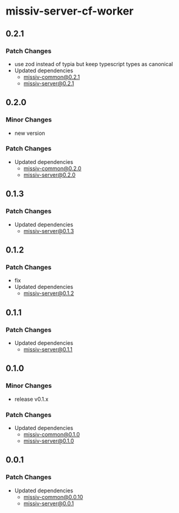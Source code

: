 # missiv-server-cf-worker

## 0.2.1

### Patch Changes

- use zod instead of typia but keep typescript types as canonical
- Updated dependencies
  - missiv-common@0.2.1
  - missiv-server@0.2.1

## 0.2.0

### Minor Changes

- new version

### Patch Changes

- Updated dependencies
  - missiv-common@0.2.0
  - missiv-server@0.2.0

## 0.1.3

### Patch Changes

- Updated dependencies
  - missiv-server@0.1.3

## 0.1.2

### Patch Changes

- fix
- Updated dependencies
  - missiv-server@0.1.2

## 0.1.1

### Patch Changes

- Updated dependencies
  - missiv-server@0.1.1

## 0.1.0

### Minor Changes

- release v0.1.x

### Patch Changes

- Updated dependencies
  - missiv-common@0.1.0
  - missiv-server@0.1.0

## 0.0.1

### Patch Changes

- Updated dependencies
  - missiv-common@0.0.10
  - missiv-server@0.0.1
